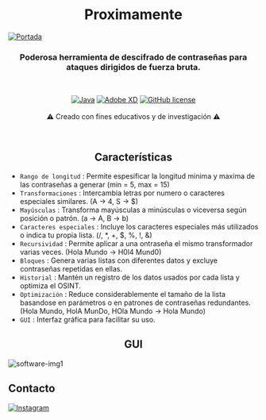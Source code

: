<h1 align="center"> Proximamente </h1>

<a href="#">![Portada](https://user-images.githubusercontent.com/71462334/180693573-47c4ce0c-9d84-4579-8a4a-91bc6fd3e2ca.png)</a>


<h3 align="center"> Poderosa herramienta de descifrado de contraseñas para ataques dirigidos de fuerza bruta. </h3>


</BR>

<div align="center">

<a href="#">![Java](https://img.shields.io/badge/java-%23ED8B00.svg?style=for-the-badge&logo=java&logoColor=white)</a> <a href="#">![Adobe XD](https://img.shields.io/badge/Adobe%20XD-470137?style=for-the-badge&logo=Adobe%20XD&logoColor=#FF61F6)</a> <a href="https://github.com/darkBlizzard13/Overlord/blob/main/LICENSE"><img alt="GitHub license" src="https://img.shields.io/github/license/darkBlizzard13/Overlord?style=for-the-badge"></a>
</BR>
</BR>
⚠️ Creado con fines educativos y de investigación ⚠️
</div>

</BR>

<h2 align="center"> Características </h2>

- `Rango de longitud` : Permite espesificar la longitud minima y maxima de las contraseñas a generar (min = 5, max = 15)
- `Transformaciones` : Intercambia letras por numero o caracteres especiales similares. (A -> 4, S -> $)
- `Mayúsculas` : Transforma mayúsculas a minúsculas o viceversa según posición o patrón. (a -> A, B -> b)
- `Caracteres especiales` : Incluye los caracteres especiales más utilizados o indica tu propia lista. (/, *, +, $, %, !, &)
- `Recursividad` :   Permite aplicar a una ontraseña el mismo transformador varias veces. (Hola Mundo -> H0l4 Mund0)
- `Bloques` :   Genera varias listas con diferentes datos y excluye contraseñas repetidas en ellas.
- `Historial` :   Mantén un registro de los datos usados por cada lista y optimiza el OSINT.
- `Optimización` :   Reduce considerablemente el tamaño de la lista basandose en parámetros o en patrones de contraseñas redundantes. (Hola Mundo, HolA MunDo, HOla Mundo -> Hola Mundo)
- `GUI` :   Interfaz gráfica para facilitar su uso.

<h2 align="center"> GUI </h2>

![software-img1](https://user-images.githubusercontent.com/71462334/180699935-f4937e86-0127-4512-b582-d41145a08ca3.png)

## Contacto

<a href="https://www.instagram.com/csr_21pnda" target="_blank" rel="noopener noreferrer">![Instagram](https://img.shields.io/badge/Instagram-E4405F?style=for-the-badge&logo=instagram&logoColor=white)</a>

